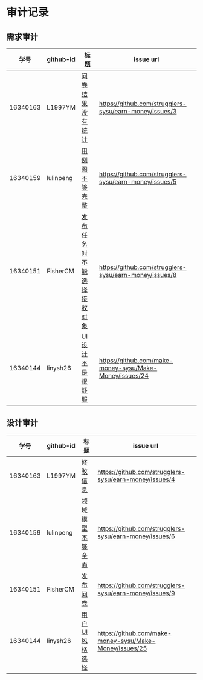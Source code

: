 # 审计记录
## 需求审计


| 学号 | github-id | 标题 | issue url |
| -- | -- | ---- | ------ |
| 16340163 | L1997YM | [问卷结果没有统计](https://github.com/strugglers-sysu/earn-money/issues/3) | https://github.com/strugglers-sysu/earn-money/issues/3 |
| 16340159 | lulinpeng | [用例图不够完整](https://github.com/strugglers-sysu/earn-money/issues/5) | https://github.com/strugglers-sysu/earn-money/issues/5 |
| 16340151 | FisherCM | [发布任务时不能选择接收对象](https://github.com/strugglers-sysu/earn-money/issues/8) | https://github.com/strugglers-sysu/earn-money/issues/8 |
| 16340144 | linysh26 | [UI设计不是很舒服](https://github.com/make-money-sysu/Make-Money/issues/24) | https://github.com/make-money-sysu/Make-Money/issues/24 |



## 设计审计


| 学号 | github-id | 标题 | issue url |
| -- | -- | ---- | ------ |
| 16340163 | L1997YM | [修改信息](https://github.com/strugglers-sysu/earn-money/issues/4) | https://github.com/strugglers-sysu/earn-money/issues/4 |
| 16340159 | lulinpeng | [领域模型不够全面](https://github.com/strugglers-sysu/earn-money/issues/6) | https://github.com/strugglers-sysu/earn-money/issues/6 |
| 16340151 | FisherCM | [发布问卷](https://github.com/strugglers-sysu/earn-money/issues/9) | https://github.com/strugglers-sysu/earn-money/issues/9 |
| 16340144 | linysh26 | [用户UI风格选择](https://github.com/make-money-sysu/Make-Money/issues/25) | https://github.com/make-money-sysu/Make-Money/issues/25 |


